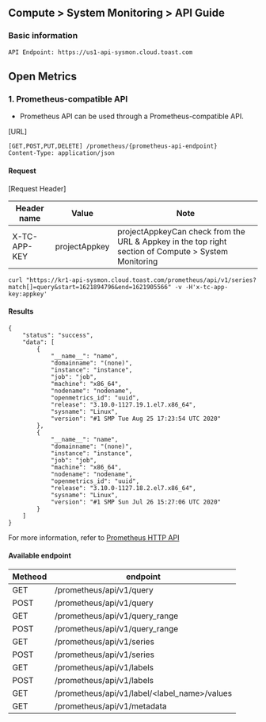 ## Compute > System Monitoring > API Guide

### Basic information
```http
API Endpoint: https://us1-api-sysmon.cloud.toast.com
```

## Open Metrics

### 1. Prometheus-compatible API
- Prometheus API can be used through a Prometheus-compatible API.

[URL]

```http
[GET,POST,PUT,DELETE] /prometheus/{prometheus-api-endpoint}
Content-Type: application/json
```

#### Request

[Request Header]

| Header name | Value | Note|
| --- | --- | --- |
| X-TC-APP-KEY | projectAppkey | projectAppkeyCan check from the URL & Appkey in the top right section of Compute > System Monitoring |

```
curl "https://kr1-api-sysmon.cloud.toast.com/prometheus/api/v1/series?match[]=query&start=1621894796&end=1621905566" -v -H'x-tc-app-key:appkey'
```

#### Results

```
{
    "status": "success",
    "data": [
        {
            "__name__": "name",
            "domainname": "(none)",
            "instance": "instance",
            "job": "job",
            "machine": "x86_64",
            "nodename": "nodename",
            "openmetrics_id": "uuid",
            "release": "3.10.0-1127.19.1.el7.x86_64",
            "sysname": "Linux",
            "version": "#1 SMP Tue Aug 25 17:23:54 UTC 2020"
        },
        {
            "__name__": "name",
            "domainname": "(none)",
            "instance": "instance",
            "job": "job",
            "machine": "x86_64",
            "nodename": "nodename",
            "openmetrics_id": "uuid",
            "release": "3.10.0-1127.18.2.el7.x86_64",
            "sysname": "Linux",
            "version": "#1 SMP Sun Jul 26 15:27:06 UTC 2020"
        }
    ]
}
```

For more information, refer to [Prometheus HTTP API](https://prometheus.io/docs/prometheus/latest/querying/api/)

#### Available endpoint

| Metheod | endpoint |
| --- | --- |
| GET | /prometheus/api/v1/query |
| POST | /prometheus/api/v1/query |
| GET | /prometheus/api/v1/query_range |
| POST | /prometheus/api/v1/query_range |
| GET | /prometheus/api/v1/series |
| POST | /prometheus/api/v1/series |
| GET | /prometheus/api/v1/labels |
| POST | /prometheus/api/v1/labels |
| GET | /prometheus/api/v1/label/<label_name>/values |
| GET | /prometheus/api/v1/metadata |

